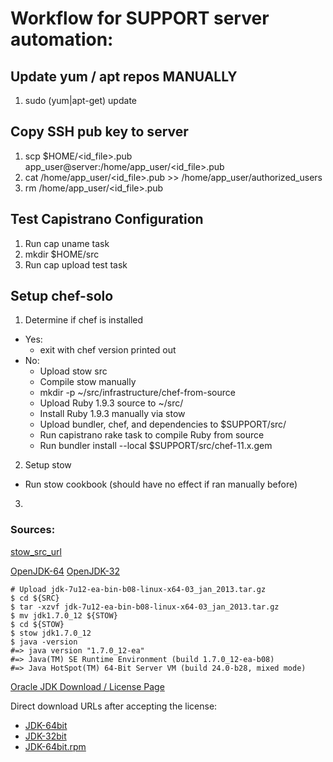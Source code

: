 # Workflow for SUPPORT server automation:

## Update yum / apt repos MANUALLY

1. sudo (yum|apt-get) update

## Copy SSH pub key to server

1. scp $HOME/<id_file>.pub app_user@server:/home/app_user/<id_file>.pub
2. cat /home/app_user/<id_file>.pub >> /home/app_user/authorized_users
3. rm /home/app_user/<id_file>.pub


## Test Capistrano Configuration

1. Run cap uname task
2. mkdir $HOME/src
3. Run cap upload test task

## Setup chef-solo

1. Determine if chef is installed
  * Yes:
    * exit with chef version printed out
  * No:
    * Upload stow src
    * Compile stow manually
    * mkdir -p ~/src/infrastructure/chef-from-source
    * Upload Ruby 1.9.3 source to ~/src/
    * Install Ruby 1.9.3 manually via stow
    * Upload bundler, chef, and dependencies to $SUPPORT/src/
    * Run capistrano rake task to compile Ruby from source
    * Run bundler install --local $SUPPORT/src/chef-11.x.gem
2. Setup stow
  * Run stow cookbook (should have no effect if ran manually before)
3.



### Sources:

[stow_src_url](http://git.savannah.gnu.org/cgit/stow.git/snapshot/stow-2.2.0.tar.gz)

[OpenJDK-64](http://www.java.net/download/jdk7u12/archive/b08/binaries/jdk-7u12-ea-bin-b08-linux-x64-03_jan_2013.tar.gz)
[OpenJDK-32](http://www.java.net/download/jdk7u12/archive/b08/binaries/jdk-7u12-ea-bin-b08-linux-i586-03_jan_2013.tar.gz)

    # Upload jdk-7u12-ea-bin-b08-linux-x64-03_jan_2013.tar.gz
    $ cd ${SRC}
    $ tar -xzvf jdk-7u12-ea-bin-b08-linux-x64-03_jan_2013.tar.gz
    $ mv jdk1.7.0_12 ${STOW}
    $ cd ${STOW}
    $ stow jdk1.7.0_12
    $ java -version
    #=> java version "1.7.0_12-ea"
    #=> Java(TM) SE Runtime Environment (build 1.7.0_12-ea-b08)
    #=> Java HotSpot(TM) 64-Bit Server VM (build 24.0-b28, mixed mode)

[Oracle JDK Download / License Page](http://www.oracle.com/technetwork/java/javase/downloads/jdk7-downloads-1880260.html)

Direct download URLs after accepting the license:

* [JDK-64bit](http://download.oracle.com/otn-pub/java/jdk/7u17-b02/jdk-7u17-linux-x64.tar.gz)
* [JDK-32bit](http://download.oracle.com/otn-pub/java/jdk/7u17-b02/jdk-7u17-linux-i586.tar.gz)
* [JDK-64bit.rpm](http://download.oracle.com/otn-pub/java/jdk/7u17-b02/jdk-7u17-linux-x64.rpm)


